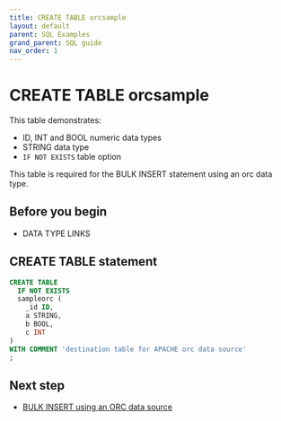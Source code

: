 ```yaml
---
title: CREATE TABLE orcsample
layout: default
parent: SQL Examples
grand_parent: SQL guide
nav_order: 1
---
```


# CREATE TABLE orcsample

This table demonstrates:
* ID, INT and BOOL numeric data types
* STRING data type
* `IF NOT EXISTS` table option

This table is required for the BULK INSERT statement using an orc data type.

## Before you begin

* DATA TYPE LINKS

## CREATE TABLE statement

```sql
CREATE TABLE
  IF NOT EXISTS
  sampleorc (
    _id ID,
    a STRING,
    b BOOL,
    c INT
)
WITH COMMENT 'destination table for APACHE orc data source'
;
```

## Next step

* [BULK INSERT using an ORC data source](/docs/sql-guide/examples/insert-bulk-orc/sql-eg-insert-bulk-orc)
